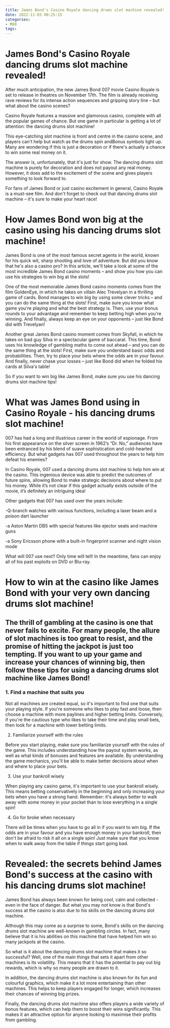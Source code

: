```yaml
---
title: James Bond's Casino Royale dancing drums slot machine revealed!
date: 2022-11-03 00:25:15
categories:
- M88
tags:
---
```



#  James Bond's Casino Royale dancing drums slot machine revealed!

After much anticipation, the new James Bond 007 movie Casino Royale is set to release in theatres on November 17th. The film is already receiving rave reviews for its intense action sequences and gripping story line – but what about the casino scenes?

Casino Royale features a massive and glamorous casino, complete with all the popular games of chance. But one game in particular is getting a lot of attention: the dancing drums slot machine!

This eye-catching slot machine is front and centre in the casino scene, and players can't help but watch as the drums spin andBonus symbols light up. Many are wondering if this is just a decoration or if there's actually a chance to win some real money on it.

The answer is, unfortunately, that it's just for show. The dancing drums slot machine is purely for decoration and does not payout any real money. However, it does add to the excitement of the scene and gives players something to look forward to.

For fans of James Bond or just casino excitement in general, Casino Royale is a must-see film. And don't forget to check out that dancing drums slot machine – it's sure to make your heart race!

#  How James Bond won big at the casino using his dancing drums slot machine!

James Bond is one of the most famous secret agents in the world, known for his quick wit, sharp shooting and love of adventure. But did you know that he's also a casino pro? In this article, we'll take a look at some of the most incredible James Bond casino moments – and show you how you can use his strategies to win big at the slots!

One of the most memorable James Bond casino moments comes from the film GoldenEye, in which he takes on villain Alec Trevelyan in a thrilling game of cards. Bond manages to win big by using some clever tricks – and you can do the same thing at the slots! First, make sure you know what game you're playing and what the best strategy is. Then, use your bonus rounds to your advantage and remember to keep betting high when you're winning. And finally, always keep an eye on your opponents – just like Bond did with Trevelyan!

Another great James Bond casino moment comes from Skyfall, in which he takes on bad guy Silva in a spectacular game of baccarat. This time, Bond uses his knowledge of gambling maths to come out ahead – and you can do the same thing at the slots! First, make sure you understand basic odds and probabilities. Then, try to place your bets where the odds are in your favour. And finally, never chase your losses – just like Bond did when he folded his cards at Silva's table!

So if you want to win big like James Bond, make sure you use his dancing drums slot machine tips!

#  What was James Bond using in Casino Royale - his dancing drums slot machine!

007 has had a long and illustrious career in the world of espionage. From his first appearance on the silver screen in 1962’s “Dr. No,” audiences have been entranced by his blend of suave sophistication and cold-hearted efficiency. But what gadgets has 007 used throughout the years to help him defeat his enemies?

In Casino Royale, 007 used a dancing drums slot machine to help him win at the casino. This ingenious device was able to predict the outcomes of future spins, allowing Bond to make strategic decisions about where to put his money. While it’s not clear if this gadget actually exists outside of the movie, it’s definitely an intriguing idea!

Other gadgets that 007 has used over the years include:

-Q-branch watches with various functions, including a laser beam and a poison dart launcher

-a Aston Martin DB5 with special features like ejector seats and machine guns

-a Sony Ericsson phone with a built-in fingerprint scanner and night vision mode

What will 007 use next? Only time will tell! In the meantime, fans can enjoy all of his past exploits on DVD or Blu-ray.

#  How to win at the casino like James Bond with your very own dancing drums slot machine!

## The thrill of gambling at the casino is one that never fails to excite. For many people, the allure of slot machines is too great to resist, and the promise of hitting the jackpot is just too tempting. If you want to up your game and increase your chances of winning big, then follow these tips for using a dancing drums slot machine like James Bond!

### 1. Find a machine that suits you

Not all machines are created equal, so it's important to find one that suits your playing style. If you're someone who likes to play fast and loose, then choose a machine with more paylines and higher betting limits. Conversely, if you're the cautious type who likes to take their time and play small bets, then look for a machine with lower betting limits.

2. Familiarize yourself with the rules

Before you start playing, make sure you familiarize yourself with the rules of the game. This includes understanding how the payout system works, as well as what kinds of bonuses and features are available. By understanding the game mechanics, you'll be able to make better decisions about when and where to place your bets.

3. Use your bankroll wisely

When playing any casino game, it's important to use your bankroll wisely. This means betting conservatively in the beginning and only increasing your bets when you have a strong hand. Remember: it's always better to walk away with some money in your pocket than to lose everything in a single spin!

4. Go for broke when necessary

There will be times when you have to go all in if you want to win big. If the odds are in your favour and you have enough money in your bankroll, then don't be afraid to risk it all on a single spin! Just make sure that you know when to walk away from the table if things start going bad.

#  Revealed: the secrets behind James Bond's success at the casino with his dancing drums slot machine!

James Bond has always been known for being cool, calm and collected - even in the face of danger. But what you may not know is that Bond's success at the casino is also due to his skills on the dancing drums slot machine.

Although this may come as a surprise to some, Bond's skills on the dancing drums slot machine are well-known in gambling circles. In fact, many believe that it is his abilities on this machine that have helped him win so many jackpots at the casino.

So what is it about the dancing drums slot machine that makes it so successful? Well, one of the main things that sets it apart from other machines is its volatility. This means that it has the potential to pay out big rewards, which is why so many people are drawn to it.

In addition, the dancing drums slot machine is also known for its fun and colourful graphics, which make it a lot more entertaining than other machines. This helps to keep players engaged for longer, which increases their chances of winning big prizes.

Finally, the dancing drums slot machine also offers players a wide variety of bonus features, which can help them to boost their wins significantly. This makes it an attractive option for anyone looking to maximise their profits from gambling.